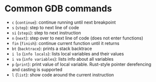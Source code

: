 # Common GDB commands

- `c` (`continue`): continue running until next breakpoint
- `s` (`step`): step to next line of code
- `si` (`stepi`): step to next instruction
- `n` (`next`): step over to next line of code (does not enter functions)
- `fin` (`finish`): continue current function until it returns
- `bt` (`backtrace`): prints a stack backtrace
- `i lo` (`info locals`): lists local variables and their values
- `i va` (`info variables`): lists info about all variables
- `p` (`print`): print value of local variable. Rust-style pointer derefencing and casting is supported
- `l` (`list`): show code around the current instruction
